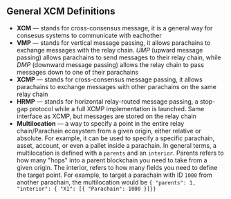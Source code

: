 ## General XCM Definitions

 - **XCM** — stands for cross-consensus message, it is a general way for consesus systems to communicate with eachother
 - **VMP** — stands for vertical message passing, it allows parachains to exchange messages with the relay chain. *UMP* (upward message passing) allows parachains to send messages to their relay chain, while *DMP* (downward message passing) allows the relay chain to pass messages down to one of their parachains
 - **XCMP** — stands for cross-consensus message passing, it allows parachains to exchange messages with other parachains on the same relay chain
 - **HRMP** — stands for horizontal relay-routed message passing, a stop-gap protocol while a full XCMP implementation is launched. Same interface as XCMP, but messages are stored on the relay chain
 - **Multilocation** —  a way to specify a point in the entire relay chain/Parachain ecosystem from a given origin, either relative or absolute. For example, it can be used to specify a specific parachain, asset, account, or even a pallet inside a parachain. In general terms, a multilocation is defined with a `parents` and an `interior`. Parents refers to how many "hops" into a parent blockchain you need to take from a given origin. The interior, refers to how many fields you need to define the target point. For example, to target a parachain with ID `1000` from another parachain, the multilocation would be `{ "parents": 1, "interior": { "X1": [{ "Parachain": 1000 }]}}`